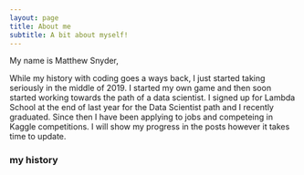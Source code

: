 ```yaml
---
layout: page
title: About me
subtitle: A bit about myself!
---
```


My name is Matthew Snyder,

While my history with coding goes a ways back, I just started taking seriously in the middle of 2019. I started my own game and then soon started working towards the path of a data scientist. I signed up for Lambda School at the end of last year for the Data Scientist path and I recently graduated.  Since then I have been applying to jobs and competeing in Kaggle competitions.  I will show my progress in the posts however it takes time to update.



### my history

